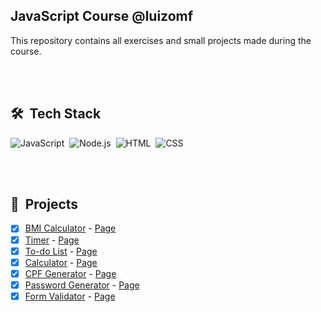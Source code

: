 ## JavaScript Course @luizomf
This repository contains all exercises and small projects made during the course.

<br><br>

## 🛠 &nbsp;Tech Stack

![JavaScript](https://img.shields.io/badge/-JavaScript-05122A?style=flat&logo=javascript)&nbsp;
![Node.js](https://img.shields.io/badge/-Node.js-05122A?style=flat&logo=node.js)&nbsp;
![HTML](https://img.shields.io/badge/-HTML-05122A?style=flat&logo=HTML5)&nbsp;
![CSS](https://img.shields.io/badge/-CSS-05122A?style=flat&logo=CSS3&logoColor=1572B6)&nbsp;

<br><br>

## 🚧 &nbsp;Projects

- [x] [BMI Calculator](https://github.com/kauanhindlmayer/javascript-course/tree/main/modulo3/029_calculo_imc) - [Page]()
- [x] [Timer](https://github.com/kauanhindlmayer/javascript-course/tree/main/modulo3/048_timer) - [Page]()
- [x] [To-do List](https://github.com/kauanhindlmayer/javascript-course/tree/main/modulo3/049_lista_de_tarefas) - [Page]()
- [x] [Calculator](https://github.com/kauanhindlmayer/javascript-course/tree/main/modulo4/060_calculadora_com_funcao_construtora) - [Page]()
- [x] [CPF Generator](https://github.com/kauanhindlmayer/javascript-course/tree/main/modulo9/096_gerador_de_cpfs_validos) - [Page]()
- [x] [Password Generator](https://github.com/kauanhindlmayer/javascript-course/tree/main/modulo9/097_gerador_de_senhas) - [Page]()
- [x] [Form Validator](https://github.com/kauanhindlmayer/javascript-course/tree/main/modulo7/087_validando_um_formulario.js) - [Page]()

